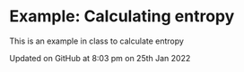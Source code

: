 # Example: Calculating entropy

This is an example in class to calculate entropy

Updated on GitHub at 8:03 pm on 25th Jan 2022
